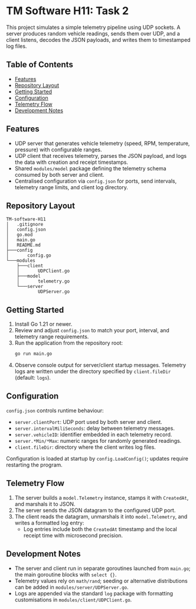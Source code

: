 # TM Software H11: Task 2

This project simulates a simple telemetry pipeline using UDP sockets. A server produces random vehicle readings, sends them over UDP, and a client listens, decodes the JSON payloads, and writes them to timestamped log files.

## Table of Contents
- [Features](#features)
- [Repository Layout](#repository-layout)
- [Getting Started](#getting-started)
- [Configuration](#configuration)
- [Telemetry Flow](#telemetry-flow)
- [Development Notes](#development-notes)

## Features
- UDP server that generates vehicle telemetry (speed, RPM, temperature, pressure) with configurable ranges.
- UDP client that receives telemetry, parses the JSON payload, and logs the data with creation and receipt timestamps.
- Shared `modules/model` package defining the telemetry schema consumed by both server and client.
- Centralised configuration via `config.json` for ports, send intervals, telemetry range limits, and client log directory.

## Repository Layout
```
TM-software-H11
│   .gitignore
│   config.json
│   go.mod
│   main.go
│   README.md
├───config
│       config.go
└───modules
    ├───client
    │       UDPClient.go
    ├───model
    │       telemetry.go
    └───server
            UDPServer.go
```

## Getting Started
1. Install Go 1.21 or newer.
2. Review and adjust `config.json` to match your port, interval, and telemetry range requirements.
3. Run the application from the repository root:
   ```bash
   go run main.go
   ```
4. Observe console output for server/client startup messages. Telemetry logs are written under the directory specified by `client.fileDir` (default: `logs`).

## Configuration
`config.json` controls runtime behaviour:
- `server.clientPort`: UDP port used by both server and client.
- `server.intervalMiliSeconds`: delay between telemetry messages.
- `server.vehicleID`: identifier embedded in each telemetry record.
- `server.*Min/*Max`: numeric ranges for randomly generated readings.
- `client.fileDir`: directory where the client writes log files.

Configuration is loaded at startup by `config.LoadConfig()`; updates require restarting the program.

## Telemetry Flow
1. The server builds a `model.Telemetry` instance, stamps it with `CreatedAt`, and marshals it to JSON.
2. The server sends the JSON datagram to the configured UDP port.
3. The client reads the datagram, unmarshals it into `model.Telemetry`, and writes a formatted log entry:
   - Log entries include both the `CreatedAt` timestamp and the local receipt time with microsecond precision.

## Development Notes
- The server and client run in separate goroutines launched from `main.go`; the main goroutine blocks with `select {}`.
- Telemetry values rely on `math/rand`; seeding or alternative distributions can be added in `modules/server/UDPServer.go`.
- Logs are appended via the standard `log` package with formatting customisations in `modules/client/UDPClient.go`.
